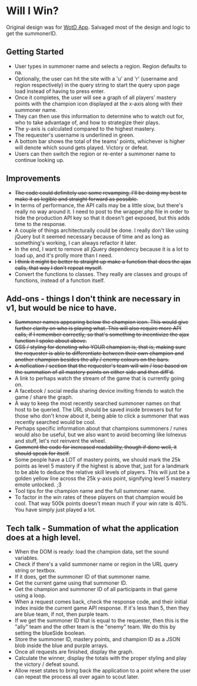 # Will I Win?

Original design was for [WotD App](http://rickzhang.cool/). Salvaged most of the design and logic to get the summonerID.

## Getting Started
* User types in summoner name and selects a region. Region defaults to na.
* Optionally, the user can hit the site with a 'u' and 'r' (username and region respectively) in the query string to start the query upon page load instead of having to press enter.
* Once it completes, the user will see a graph of all players' mastery points with the champion icon displayed at the x-axis along with their summoner name.
* They can then use this information to determine who to watch out for, who to take advantage of, and how to strategize their plays.
* The y-axis is calculated compared to the highest mastery.
* The requester's username is underlined in green.
* A bottom bar shows the total of the teams' points, whichever is higher will denote which sound gets played. Victory or defeat.
* Users can then switch the region or re-enter a summoner name to continue looking up.

## Improvements
* ~~The code could definitely use some revamping. I'll be doing my best to make it as legible and straight forward as possible.~~
* In terms of performance, the API calls may be a little slow, but there's really no way around it. I need to post to the wrapper.php file in order to hide the production API key so that it doesn't get exposed, but this adds time to the response.
* A couple of things architecturally could be done. I really don't like using jQuery but it seemed necessary because of time and as long as something's working, I can always refactor it later.
* In the end, I want to remove all jQuery dependency because it is a lot to load up, and it's prolly more than I need.
* ~~I think it might be better to straight up make a function that does the ajax calls, that way I don't repeat myself.~~
* Convert the functions to classes. They really are classes and groups of functions, instead of a function itself.

## Add-ons - things I don't think are necessary in v1, but would be nice to have.
* ~~Summoner names appearing below the champion icon. This would give further clarity on who is playing what. This will also require more API calls, if I remember correctly, so that's something to incentivize the ajax function I spoke about above.~~
* ~~CSS / styling for denoting who YOUR champion is, that is, making sure the requester is able to differentiate between their own champion and another champion besides the ally / enemy colours on the bars.~~
* ~~A nofication / section that the requester's team will win / lose based on the summation of all mastery points on either side and then diff'd.~~
* A link to perhaps watch the stream of the game that is currently going on.
* A facebook / social media sharing device inviting friends to watch the game / share the graph.
* A way to keep the most recently searched summoner names on that host to be queried. The URL should be saved inside browsers but for those who don't know about it, being able to click a summoner that was recently searched would be cool.
* Perhaps specific information about that champions summoners / runes would also be useful, but we also want to avoid becoming like lolnexus and stuff, let's not reinvent the wheel.
* ~~Comment the code for increased readability, though if done well, it should speak for itself.~~
* Some people have a LOT of mastery points, we should mark the 25k points as level 5 mastery if the highest is above that, just for a landmark to be able to deduce the relative skill levels of players. This will just be a golden yellow line across the 25k y-axis point, signifying level 5 mastery emote unlocked. ;3
* Tool tips for the champion name and the full summoner name.
* To factor in the win rates of these players on that champion would be cool. That way 500k points doesn't mean much if your win rate is 40%. You have simply just played a lot.

## Tech talk - Summation of what the application does at a high level.
* When the DOM is ready: load the champion data, set the sound variables.
* Check if there's a valid summoner name or region in the URL query string or textbox.
* If it does, get the summoner ID of that summoner name.
* Get the current game using that summoner ID.
* Get the champion and summoner ID of all participants in that game using a loop.
* When a request comes back, check the response code, and their initial index inside the current game API response. If it's less than 5, then they are blue team, if not, then purple team.
* If we get the summoner ID that is equal to the requester, then this is the "ally" team and the other team is the "enemy" team. We do this by setting the blueSide boolean.
* Store the summoner ID, mastery points, and champion ID as a JSON blob inside the blue and purple arrays.
* Once all requests are finished, display the graph.
* Calculate the winner, display the totals with the proper styling and play the victory / defeat sound.
* Allow reset states to bring back the application to a point where the user can repeat the process all over again to scout later.
